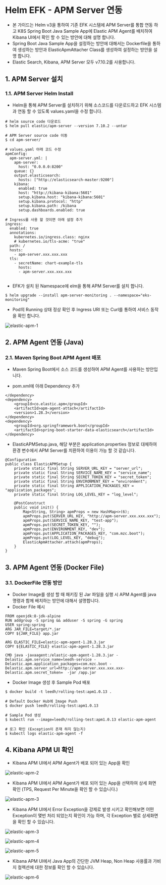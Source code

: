 # Helm EFK - APM Server 연동
-  본 가이드는 Helm v3을 통하여 기존 EFK 시스템에 APM Server를 통합 연동 하고 K8S Spring Boot Java Sample App에 Elastic APM Agent를 배치하여 Kibana UI에서 확인 할 수 있는 방안에 대해 설명 합니다.
- Spring Boot Java Sample App을 설정하는 방안에 대해서는  Dockerfile을 통하여 생성하는 방안과 ElasticApmAttacher Class를 생성하여 설정하는 방안을 설명 합니다.
- Elastic Search, Kibana, APM Server 모두 v7.10.2를 사용합니다.  

## 1.  APM Server 설치

### 1.1. APM Server Helm Install

- Helm을 통해 APM Server를 설치하기 위해 소스코드를 다운로드하고 EFK 시스템과 연동 할 수 있도록 values.yaml을 수정 합니다.

```
# helm source code 다운로드
$ helm pull elastic/apm-server --version 7.10.2 --untar

# APM Server source code 이동
$ cd apm-server/

# values.yaml 아래 코드 수정
apmConfig:
  apm-server.yml: |
    apm-server:
      host: "0.0.0.0:8200"
    queue: {}
    output.elasticsearch:
      hosts: ["http://elasticsearch-master:9200"]
    kibana:
      enabled: true
      host: "http://kibana-kibana:5601"
      setup.kibana.host: "kibana-kibana:5601"
      setup.kibana.protocol: "http"
      setup.kibana.path: /kibana
      setup.dashboards.enabled: true

# Ingress를 사용 할 것이면 아래 설정 추가
ingress:
  enabled: true
  annotations:
    kubernetes.io/ingress.class: nginx
    # kubernetes.io/tls-acme: "true"
  path: /
  hosts:
    - apm-server.xxx.xxx.xxx
  tls: 
    - secretName: chart-example-tls
      hosts:
      - apm-server.xxx.xxx.xxx


```

- EFK가 설치 된 Namespace에 elm을 통해 APM Server를 설치 합니다.

```
$ helm upgrade --install apm-server-monitoring . --namespace="eks-monitoring"
```

- Pod의 Running 상태 정상 확인 후 Ingress URI 또는 Curl를 통하여 서비스 동작을 확인 합니다.

![elastic-apm-1][elastic-apm-1]

[elastic-apm-1]:./images/elastic-apm-1.PNG



## 2.  APM Agent 연동 (Java)

### 2.1. Maven Spring Boot APM Agent 배포

- Maven Spring Boot에서 소스 코드를 생성하여 APM Agent를 사용하는 방안입니다.

- pom.xml에 아래 Dependency 추가

```
</dependency>
<dependency>
    <groupId>co.elastic.apm</groupId>
    <artifactId>apm-agent-attach</artifactId>
    <version>1.28.3</version>
</dependency>
<dependency>
    <groupId>org.springframework.boot</groupId>
    <artifactId>spring-boot-starter-data-elasticsearch</artifactId>
</dependency>
```

- ElasticAPMSetup.java, 해당 부분은 application.properties 정보로 대체하여 환경 변수에서 APM Server를 치환하여 이용이 가능 할 것 같습니다.

```
@Configuration
public class ElasticAPMSetup {
    private static final String SERVER_URL_KEY = "server_url";
    private static final String SERVICE_NAME_KEY = "service_name";
    private static final String SECRET_TOKEN_KEY = "secret_token";
    private static final String ENVIRONMENT_KEY = "environment";
    private static final String APPLICATION_PACKAGES_KEY = "application_packages";
    private static final String LOG_LEVEL_KEY = "log_level";

    @PostConstruct
    public void init() {
        Map<String, String> apmProps = new HashMap<>(6);
        apmProps.put(SERVER_URL_KEY, "http://apm-server.xxx.xxx.xxx");
        apmProps.put(SERVICE_NAME_KEY, "test-app");
        apmProps.put(SECRET_TOKEN_KEY, "");
        apmProps.put(ENVIRONMENT_KEY, "dev");
        apmProps.put(APPLICATION_PACKAGES_KEY, "com.mzc.boot");
        apmProps.put(LOG_LEVEL_KEY, "debug");
        ElasticApmAttacher.attach(apmProps);
    }
}
```


## 3.  APM Agent 연동 (Docker File)

### 3.1. DockerFile 연동 방안

- Docker Image를 생성 할 때 패키징 된 Jar 파일을 실행 시 APM Agent를 java 명령과 함께 배치하는 방안에 대해서 설명합니다.
- Docker File 예시

```
FROM openjdk:8-jdk-alpine
RUN addgroup -S spring && adduser -S spring -G spring
USER spring:spring
ARG JAR_FILE=target/*.jar
COPY ${JAR_FILE} app.jar

ARG ELASTIC_FILE=elastic-apm-agent-1.28.3.jar
COPY ${ELASTIC_FILE} elastic-apm-agent-1.28.3.jar

CMD java -javaagent:/elastic-apm-agent-1.28.3.jar -Delastic.apm.service_name=leedh-service -Delastic.apm.application_packages=com.mzc.boot -Delastic.apm.server_url=http://apm-server.xxx.xxx.xxx-Delastic.apm.secret_token=  -jar /app.jar
```

- Docker Image 생성 후 Sample Pod 배포

```
$ docker build -t leedh/rolling-test:apm1.0.13 .

# Default Docker Hub에 Image Push
$ docker push leedh/rolling-test:apm1.0.13

# Sample Pod 생성
$ kubectl run --image=leedh/rolling-test:apm1.0.13 elastic-apm-agent

# 로그 확인 (Exception이 존재 하지 않는지)
$ kubectl logs elastic-apm-agent -f
```


## 4.  Kibana APM UI 확인

- Kibana APM UI에서 APM Agent가 배포 되어 있는 App을 확인

![elastic-apm-2][elastic-apm-2]

[elastic-apm-2]:./images/elastic-apm-2.PNG

- Kibana APM UI에서 APM Agent가 배포 되어 있는 App을 선택하여 상세 화면 확인 (TPS, Request Per Minute을 확인 할 수 있습니다.)


![elastic-apm-3][elastic-apm-3]

[elastic-apm-3]:./images/elastic-apm-3.PNG


- Kibana APM UI에서 Error Exception을 강제로 발생 시키고 확인해보면 어떤 Exception이 몇번 처리 되었는지 확인이 가능 하며, 각 Exception 별로 상세화면을 확인 할 수 있습니다.


![elastic-apm-3][elastic-apm-3]

[elastic-apm-3]:./images/elastic-apm-3.PNG


![elastic-apm-4][elastic-apm-4]

[elastic-apm-4]:./images/elastic-apm-4.PNG

![elastic-apm-5][elastic-apm-5]

[elastic-apm-5]:./images/elastic-apm-5.PNG



- Kibana APM UI에서 Java App의 간단한 JVM Heap, Non Heap 사용률과 가비지 컬렉션에 대한 정보를 확인 할 수 있습니다.

![elastic-apm-6][elastic-apm-6]

[elastic-apm-6]:./images/elastic-apm-6.PNG


